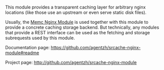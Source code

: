 <!---
    @title         Srcache Nginx Module
    @creator       Yichun Zhang
    @created       2011-06-21 09:07 GMT
    @modifier      YichunZhang
    @modified      2013-10-17 23:36 GMT
    @changes       6
--->

This module provides a transparent caching layer for arbitrary nginx locations (like those use an upstream or even serve static disk files).

Usually, the [Memc Nginx Module](memc-nginx-module/) is used together with this module to provide a concrete caching storage backend. But technically, any modules that provide a REST interface can be used as the fetching and storage subrequests used by this module.

Documentation page: https://github.com/agentzh/srcache-nginx-module#readme

Project page: http://github.com/agentzh/srcache-nginx-module

